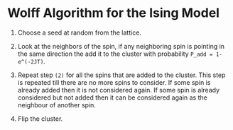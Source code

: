 # Wolff Algorithm for the Ising Model

1. Choose a seed at random from the lattice.

2. Look at the neighbors of the spin, if any neighboring spin is pointing in the same direction the add it to the cluster with probability `P_add = 1-e^(-2JT)`.

3. Repeat step `(2)` for all the spins that are added to the cluster. This step is repeated till there are no more spins to consider. If some spin is already added then it is not considered again. If some spin is already considered but not added then it can be considered again as the neighbour of another spin.

4. Flip the cluster.